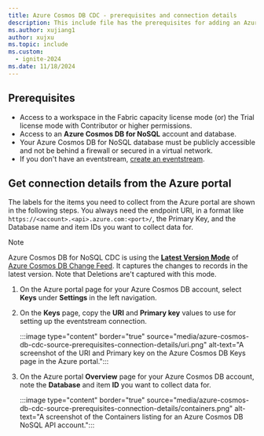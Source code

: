 ```yaml
---
title: Azure Cosmos DB CDC - prerequisites and connection details
description: This include file has the prerequisites for adding an Azure Cosmos DB Change Data Capture (CDC) source and information on getting connection details.
ms.author: xujiang1
author: xujxu
ms.topic: include
ms.custom:
  - ignite-2024
ms.date: 11/18/2024
---
```


## Prerequisites

- Access to a workspace in the Fabric capacity license mode (or) the Trial license mode with Contributor or higher permissions. 
- Access to an **Azure Cosmos DB for NoSQL** account and database.
- Your Azure Cosmos DB for NoSQL database must be publicly accessible and not be behind a firewall or secured in a virtual network.
- If you don't have an eventstream, [create an eventstream](../create-manage-an-eventstream.md). 


## Get connection details from the Azure portal

The labels for the items you need to collect from the Azure portal are shown in the following steps. You always need the endpoint URI, in a format like `https://<account>.<api>.azure.com:<port>/`, the Primary Key, and the Database name and item IDs you want to collect data for.

> [!NOTE]
> Azure Cosmos DB for NoSQL CDC is using the [**Latest Version Mode**](/azure/cosmos-db/nosql/change-feed-modes?tabs=latest-version#latest-version-change-feed-mode) of [Azure Cosmos DB Change Feed](/azure/cosmos-db/change-feed). It captures the changes to records in the latest version. Note that Deletions are't captured with this mode.  


1. On the Azure portal page for your Azure Cosmos DB account, select **Keys** under **Settings** in the left navigation.

1. On the **Keys** page, copy the **URI** and **Primary key** values to use for setting up the eventstream connection.

   :::image type="content" border="true" source="media/azure-cosmos-db-cdc-source-prerequisites-connection-details/uri.png" alt-text="A screenshot of the URI and Primary key on the Azure Cosmos DB Keys page in the Azure portal.":::

1. On the Azure portal **Overview** page for your Azure Cosmos DB account, note the **Database** and item **ID** you want to collect data for.

   :::image type="content" border="true" source="media/azure-cosmos-db-cdc-source-prerequisites-connection-details/containers.png" alt-text="A screenshot of the Containers listing for an Azure Cosmos DB NoSQL API account.":::
